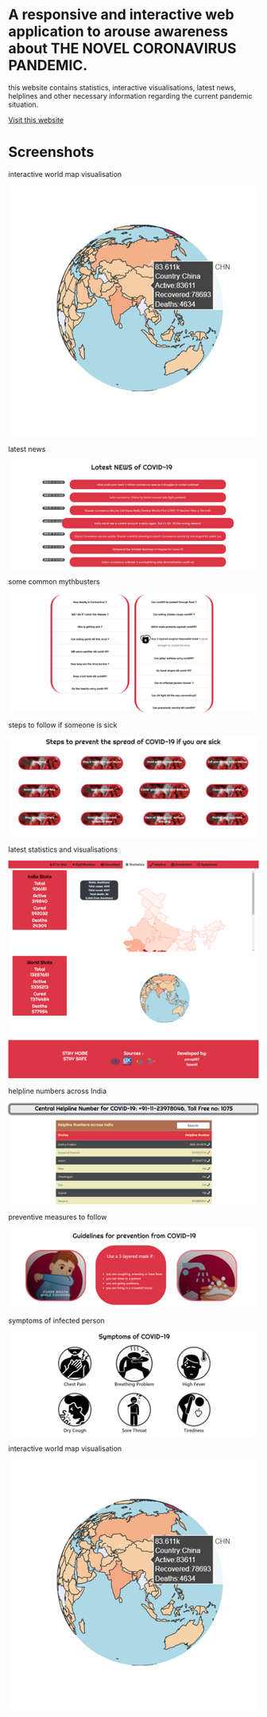 # A responsive and interactive web application to arouse awareness about THE NOVEL CORONAVIRUS PANDEMIC.

this website contains statistics, interactive visualisations, latest news, helplines and other necessary information regarding the current pandemic situation.

[Visit this website](http://covid-in.herokuapp.com/)

# Screenshots

interactive world map visualisation

![](assets/screenshots/map.png)

latest news

![](assets/screenshots/news.png)

some common mythbusters

![](assets/screenshots/myth.png)

steps to follow if someone is sick

![](assets/screenshots/sick.png)

latest statistics and visualisations

![](assets/screenshots/stats.png)

helpline numbers across India

![](assets/screenshots/help.png)

preventive measures to follow

![](assets/screenshots/prevent.png)

symptoms of infected person

![](assets/screenshots/symptom.png)

interactive world map visualisation

![](assets/screenshots/map.png)

